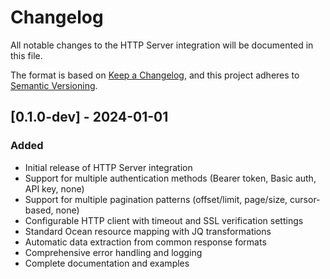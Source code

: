 # Changelog

All notable changes to the HTTP Server integration will be documented in this file.

The format is based on [Keep a Changelog](https://keepachangelog.com/en/1.0.0/),
and this project adheres to [Semantic Versioning](https://semver.org/spec/v2.0.0.html).

## [0.1.0-dev] - 2024-01-01

### Added
- Initial release of HTTP Server integration
- Support for multiple authentication methods (Bearer token, Basic auth, API key, none)
- Support for multiple pagination patterns (offset/limit, page/size, cursor-based, none)  
- Configurable HTTP client with timeout and SSL verification settings
- Standard Ocean resource mapping with JQ transformations
- Automatic data extraction from common response formats
- Comprehensive error handling and logging
- Complete documentation and examples






